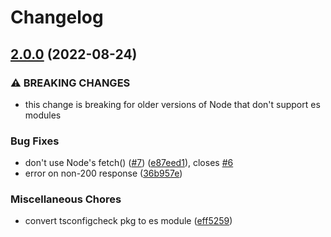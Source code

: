 # Changelog

## [2.0.0](https://github.com/tmillr/tsconfigcheck/compare/tsconfigcheck-v1.0.1...tsconfigcheck-v2.0.0) (2022-08-24)


### ⚠ BREAKING CHANGES

* this change is breaking for older versions of Node that don't support es modules

### Bug Fixes

* don't use Node's fetch() ([#7](https://github.com/tmillr/tsconfigcheck/issues/7)) ([e87eed1](https://github.com/tmillr/tsconfigcheck/commit/e87eed1bdc2689cab3d3187b46593d2cabe74771)), closes [#6](https://github.com/tmillr/tsconfigcheck/issues/6)
* error on non-200 response ([36b957e](https://github.com/tmillr/tsconfigcheck/commit/36b957ec152c57b068bebc901b826d4cf4056bc5))


### Miscellaneous Chores

* convert tsconfigcheck pkg to es module ([eff5259](https://github.com/tmillr/tsconfigcheck/commit/eff525944429f08963720f995583a36a9148166c))
